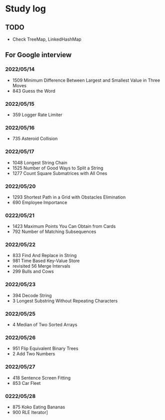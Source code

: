 # Study log

## TODO

- Check TreeMap, LinkedHashMap

## For Google interview

### 2022/05/14

- 1509 Minimum Difference Between Largest and Smallest Value in Three Moves
- 843 Guess the Word

### 2022/05/15

- 359 Logger Rate Limiter
  
### 2022/05/16

- 735 Asteroid Collision

### 2022/05/17

- 1048 Longest String Chain
- 1525 Number of Good Ways to Split a String
- 1277 Count Square Submatrices with All Ones
  
### 2022/05/20

- 1293 Shortest Path in a Grid with Obstacles Elimination
- 690 Employee Importance

### 0222/05/21

- 1423 Maximum Points You Can Obtain from Cards
- 792 Number of Matching Subsequences

### 2022/05/22

- 833 Find And Replace in String
- 981 Time Based Key-Value Store
- revisited 56 Merge Intervals
- 299 Bulls and Cows

### 2022/05/23

- 394 Decode String
- 3 Longest Substring Without Repeating Characters

### 2022/05/25

- 4 Median of Two Sorted Arrays

### 2022/05/26

- 951 Flip Equivalent Binary Trees
- 2 Add Two Numbers

### 2022/05/27

- 418 Sentence Screen Fitting
- 853 Car Fleet

### 0222/05/28

- 875 Koko Eating Bananas
- 900 RLE Iterator]

